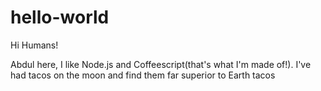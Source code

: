 # hello-world

Hi Humans!

Abdul here, I like Node.js and Coffeescript(that's what I'm made of!).
I've had tacos on the moon and find them far superior to Earth tacos
